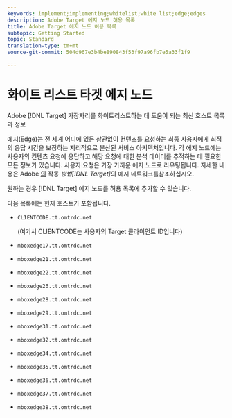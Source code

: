 ```yaml
---
keywords: implement;implementing;whitelist;white list;edge;edges
description: Adobe Target 에지 노드 허용 목록
title: Adobe Target 에지 노드 허용 목록
subtopic: Getting Started
topic: Standard
translation-type: tm+mt
source-git-commit: 504d967e3b4be890843f53f97a96fb7e5a33f1f9

---
```



# 화이트 리스트 타겟 에지 노드

Adobe [!DNL Target] 가장자리를 화이트리스트하는 데 도움이 되는 최신 호스트 목록과 정보

에지(Edge)는 전 세계 어디에 있든 상관없이 컨텐츠를 요청하는 최종 사용자에게 최적의 응답 시간을 보장하는 지리적으로 분산된 서비스 아키텍처입니다. 각 에지 노드에는 사용자의 컨텐츠 요청에 응답하고 해당 요청에 대한 분석 데이터를 추적하는 데 필요한 모든 정보가 있습니다. 사용자 요청은 가장 가까운 에지 노드로 라우팅됩니다. 자세한 내용은 Adobe [의](/help/c-intro/how-target-works.md#concept_0AE2ED8E9DE64288A8B30FCBF1040934) 작동 *방법[!DNL Target]*&#x200B;의 에지 네트워크를참조하십시오.

원하는 경우 [!DNL Target] 에지 노드를 허용 목록에 추가할 수 있습니다.

다음 목록에는 현재 호스트가 포함됩니다.

* `CLIENTCODE.tt.omtrdc.net`

   (여기서 CLIENTCODE는 사용자의 Target 클라이언트 ID입니다)

* `mboxedge17.tt.omtrdc.net`
* `mboxedge21.tt.omtrdc.net`
* `mboxedge22.tt.omtrdc.net`
* `mboxedge26.tt.omtrdc.net`
* `mboxedge28.tt.omtrdc.net`
* `mboxedge29.tt.omtrdc.net`
* `mboxedge31.tt.omtrdc.net`
* `mboxedge32.tt.omtrdc.net`
* `mboxedge34.tt.omtrdc.net`
* `mboxedge35.tt.omtrdc.net`
* `mboxedge36.tt.omtrdc.net`
* `mboxedge37.tt.omtrdc.net`
* `mboxedge38.tt.omtrdc.net`